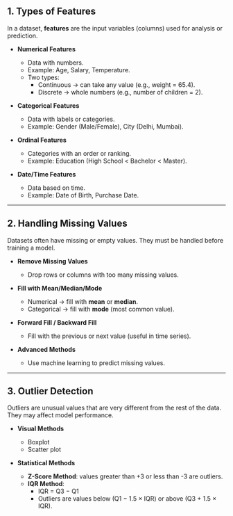 ## 1. Types of Features  
In a dataset, **features** are the input variables (columns) used for analysis or prediction.  

- **Numerical Features**  
  - Data with numbers.  
  - Example: Age, Salary, Temperature.  
  - Two types:  
    - Continuous → can take any value (e.g., weight = 65.4).  
    - Discrete → whole numbers (e.g., number of children = 2).  

- **Categorical Features**  
  - Data with labels or categories.  
  - Example: Gender (Male/Female), City (Delhi, Mumbai).  

- **Ordinal Features**  
  - Categories with an order or ranking.  
  - Example: Education (High School < Bachelor < Master).  

- **Date/Time Features**  
  - Data based on time.  
  - Example: Date of Birth, Purchase Date.  

---

## 2. Handling Missing Values  
Datasets often have missing or empty values. They must be handled before training a model.  

- **Remove Missing Values**  
  - Drop rows or columns with too many missing values.  

- **Fill with Mean/Median/Mode**  
  - Numerical → fill with **mean** or **median**.  
  - Categorical → fill with **mode** (most common value).  

- **Forward Fill / Backward Fill**  
  - Fill with the previous or next value (useful in time series).  

- **Advanced Methods**  
  - Use machine learning to predict missing values.  

---

## 3. Outlier Detection  
Outliers are unusual values that are very different from the rest of the data. They may affect model performance.  

- **Visual Methods**  
  - Boxplot  
  - Scatter plot  

- **Statistical Methods**  
  - **Z-Score Method**: values greater than +3 or less than -3 are outliers.  
  - **IQR Method**:  
    - IQR = Q3 − Q1  
    - Outliers are values below (Q1 − 1.5 × IQR) or above (Q3 + 1.5 × IQR).  

